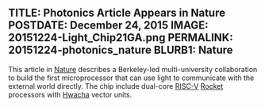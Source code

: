 TITLE: Photonics Article Appears in Nature
POSTDATE: December 24, 2015
IMAGE: 20151224-Light_Chip21GA.png
PERMALINK: 20151224-photonics_nature
BLURB1: Nature
------

This article in
[Nature](http://www.nature.com/nature/journal/v528/n7583/full/nature16454.html)
describes a Berkeley-led multi-university collaboration to build the
first microprocessor that can use light to communicate with the
external world directly.  The chip include dual-core [RISC-V](http://riscv.org) [Rocket](http://bar.eecs.berkeley.edu/projects/2014-rocket_chip.html)
processors with [Hwacha](http://bar.eecs.berkeley.edu/projects/2011-hwacha.html) vector units.

